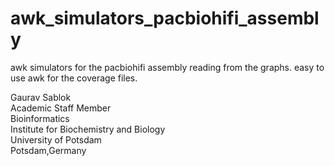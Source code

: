 # awk_simulators_pacbiohifi_assembly
awk simulators for the pacbiohifi assembly reading from the graphs. easy to use awk for the coverage files.

Gaurav Sablok \
Academic Staff Member \
Bioinformatics \
Institute for Biochemistry and Biology \
University of Potsdam \
Potsdam,Germany
